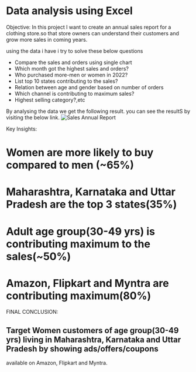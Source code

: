 # Data analysis using Excel
Objective: In this project I want to create an annual sales report for a clothing store.so that store owners can understand 
           their customers and grow more sales in coming years.
 
using the data i have i try to solve these below questions
* Compare the sales and orders using single chart
* Which month got the highest sales and orders?
* Who purchased more-men or women in 2022?
* List top 10 states contributing to the sales?
* Relation between age and gender based on number of orders
* Which channel is contributing to maximum sales?
* Highest selling category?,etc

By analysing the data we get the following result. 
you can see the resultS by visiting the below link.
![Sales Annual Report](https://github.com/Rajasekhar342/Excel_Project/assets/101009856/8c33a5ab-84be-4992-8a52-70d55f406c69)

Key Insights:
# Women are more likely to buy compared to men (~65%)
# Maharashtra, Karnataka and Uttar Pradesh are the top 3 states(35%)
# Adult age group(30-49 yrs) is contributing maximum to the sales(~50%)
# Amazon, Flipkart and Myntra are contributing maximum(80%)

FINAL CONCLUSION:
## Target Women customers of age group(30-49 yrs) living in Maharashtra, Karnataka and Uttar Pradesh by showing ads/offers/coupons
   available on Amazon, Flipkart and Myntra.
